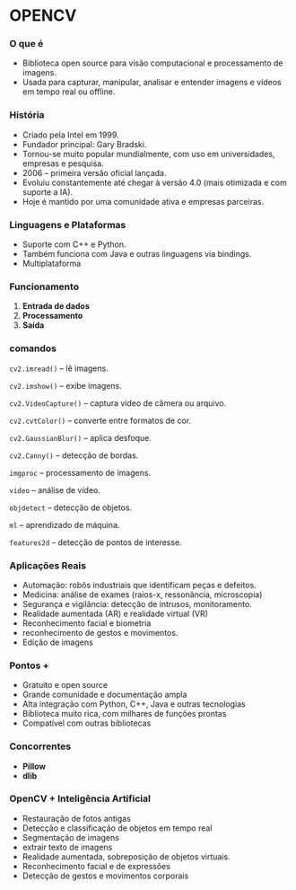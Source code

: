 # OPENCV 

### **O que é**

- Biblioteca open source para visão computacional e processamento de imagens.
- Usada para capturar, manipular, analisar e entender imagens e vídeos em tempo real ou offline.

### **História**

- Criado pela Intel em 1999.
- Fundador principal: Gary Bradski.
- Tornou-se muito popular mundialmente, com uso em universidades, empresas e pesquisa.
- 2006 – primeira versão oficial lançada.
- Evoluiu constantemente até chegar à versão 4.0 (mais otimizada e com suporte a IA).
- Hoje é mantido por uma comunidade ativa e empresas parceiras.

### **Linguagens e Plataformas**

- Suporte com C++ e Python.
- Também funciona com Java e outras linguagens via bindings.
- Multiplataforma

### **Funcionamento**

1. **Entrada de dados**
2. **Processamento**
3. **Saída**

### comandos

`cv2.imread()` – lê imagens.

`cv2.imshow()` – exibe imagens.

`cv2.VideoCapture()` – captura vídeo de câmera ou arquivo.

`cv2.cvtColor()` – converte entre formatos de cor.

`cv2.GaussianBlur()` – aplica desfoque.

`cv2.Canny()` – detecção de bordas.

`imgproc` – processamento de imagens.

`video` – análise de vídeo.

`objdetect` – detecção de objetos.

`ml` – aprendizado de máquina.

`features2d` – detecção de pontos de interesse.

### **Aplicações Reais**

- Automação: robôs industriais que identificam peças e defeitos.
- Medicina: análise de exames (raios-x, ressonância, microscopia)
- Segurança e vigilância: detecção de intrusos, monitoramento.
- Realidade aumentada (AR) e realidade virtual (VR)
- Reconhecimento facial e biometria
- reconhecimento de gestos e movimentos.
- Edição de imagens

### **Pontos +**

- Gratuito e open source
- Grande comunidade e documentação ampla
- Alta integração com Python, C++, Java e outras tecnologias
- Biblioteca muito rica, com milhares de funções prontas
- Compatível com outras bibliotecas

### **Concorrentes**

- **Pillow**
- **dlib**

### **OpenCV + Inteligência Artificial**

- Restauração de fotos antigas
- Detecção e classificação de objetos em tempo real
- Segmentação de imagens
- extrair texto de imagens
- Realidade aumentada, sobreposição de objetos virtuais.
- Reconhecimento facial e de expressões
- Detecção de gestos e movimentos corporais